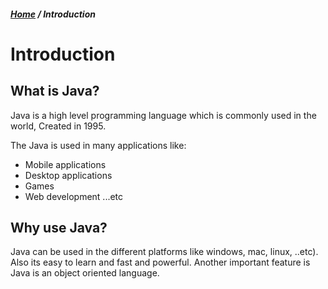 ##### [Home](/) / Introduction

# Introduction
## What is Java?
Java is a high level programming language which is commonly used in the world, Created in 1995.

The Java is used in many applications like:
* Mobile applications
* Desktop applications
* Games
* Web development ...etc

## Why use Java?
Java can be used in the different platforms like windows, mac, linux, ..etc). Also its easy to learn and fast and powerful. Another important feature is Java is an object oriented language.

